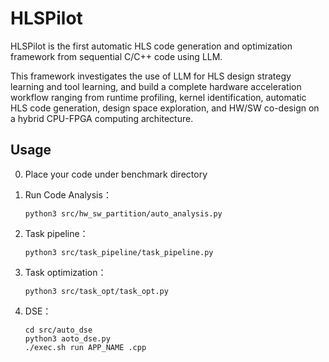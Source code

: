 # HLSPilot

HLSPilot is the first automatic HLS code generation and optimization framework from sequential C/C++ code using LLM. 

This framework investigates the use of LLM for HLS design strategy learning and tool learning, and build a complete hardware acceleration workflow ranging from runtime profiling, kernel identification, automatic HLS code generation, design space exploration, and HW/SW co-design on a hybrid CPU-FPGA computing architecture.

## Usage

0. Place your code under benchmark directory

1. Run Code Analysis：

   ```shell
   python3 src/hw_sw_partition/auto_analysis.py
   ```

2. Task pipeline：

   ```shell
   python3 src/task_pipeline/task_pipeline.py
   ```

3. Task optimization：

   ```shell
   python3 src/task_opt/task_opt.py
   ```

4. DSE：

   ```shell
   cd src/auto_dse
   python3 aoto_dse.py
   ./exec.sh run APP_NAME .cpp
   ```

   

